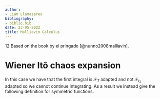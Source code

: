 ```yaml
---
author:
- Liam Llamazares
bibliography:
- biblio.bib
date: 23-05-2022
title: Malliavin Calculus
---
```

12
Based on the book by el pringado [@nunno2008malliavin].

# Wiener Itô chaos expansion

In this case we have that the first integral is $\mathcal{F}_T$ adapted
and not $\mathcal{F}_{t_2}$ adapted so we cannot continue integrating.
As a result we instead give the following definition for symmetric
functions.



